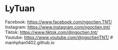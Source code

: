 # LyTuan
Facebook: https://www.facebook.com/ngoctien.TNT/ \
Instagram: https://www.instagram.com/ngoctien.tnt/ \
Tiktok: https://www.tiktok.com/@ngoctien.tnt/ \
Youtube: https://www.youtube.com/@ngoctienTNT/ 
#   m a n h p h a n 1 4 0 2 . g i t h u b . i o  
 